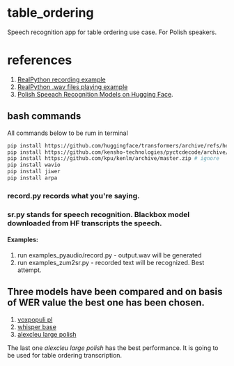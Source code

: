 # table_ordering
Speech recognition app for table ordering use case.
For Polish speakers.

# references

1. [RealPython recording example](https://realpython.com/python-speech-recognition/#working-with-microphones)
2. [RealPython .wav files playing example](https://realpython.com/playing-and-recording-sound-python/#pyaudio)
3. [Polish Speeach Recognition Models on Hugging Face](https://huggingface.co/models?language=pl&pipeline_tag=automatic-speech-recognition&sort=downloads). 

## bash commands

All commands below to be rum in terminal

```bash
pip install https://github.com/huggingface/transformers/archive/refs/heads/master.zip
pip install https://github.com/kensho-technologies/pyctcdecode/archive/refs/heads/main.zip
pip install https://github.com/kpu/kenlm/archive/master.zip # ignore
pip install wavio
pip install jiwer
pip install arpa

```
### **record.py** records what you're saying.
### **sr.py** stands for speech recognition. Blackbox model downloaded from HF transcripts the speech.

#### Examples:
1. run examples_pyaudio/record.py - output.wav will be generated 
2. run examples_zum2sr.py - recorded text will be recognized. Best attempt.

## Three models have been compared and on basis of WER value the best one has been chosen.
1. [voxpopuli pl](https://huggingface.co/facebook/wav2vec2-base-10k-voxpopuli-ft-pl)
2. [whisper base](https://huggingface.co/openai/whisper-base)
3. [alexcleu large polish](https://huggingface.co/alexcleu/wav2vec2-large-xlsr-polish)

The last one *alexcleu large polish* has the best performance. It is going to be used for table ordering transcription.
